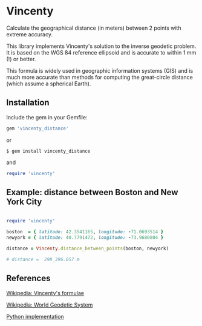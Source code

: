 # Vincenty

Calculate the geographical distance (in meters) between 2 points
with extreme accuracy.

This library implements Vincenty's solution to the inverse geodetic problem. It
is based on the WGS 84 reference ellipsoid and is accurate to within 1 mm (!) or
better.

This formula is widely used in geographic information systems (GIS) and is much
more accurate than methods for computing the great-circle distance (which assume
a spherical Earth).

## Installation

Include the gem in your Gemfile:

```ruby
gem 'vincenty_distance'
```

or

    $ gem install vincenty_distance

and 

```ruby
require 'vincenty'
```

## Example: distance between Boston and New York City

```ruby

require 'vincenty'

boston  = { latitude: 42.3541165, longitude: -71.0693514 }
newyork = { latitude: 40.7791472, longitude: -73.9680804 }

distance = Vincenty.distance_between_points(boston, newyork)

# distance =  298_396.057 m
```

## References

[Wikipedia: Vincenty's formulae](https://en.wikipedia.org/wiki/Vincenty's_formulae)

[Wikipedia: World Geodetic System](https://en.wikipedia.org/wiki/World_Geodetic_System)

[Python implementation](https://github.com/maurycyp/vincenty)
